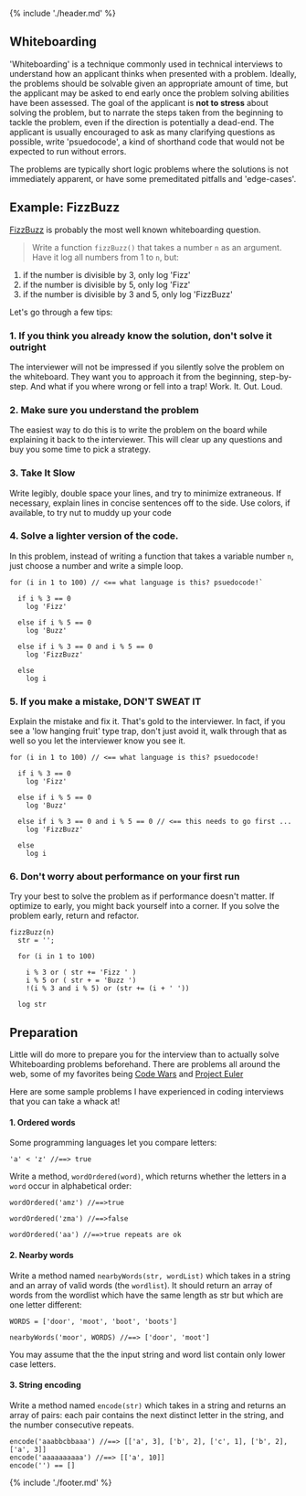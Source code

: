 {% include './header.md' %}

## Whiteboarding

'Whiteboarding' is a technique commonly used in technical interviews to understand
how an applicant thinks when presented with a problem. Ideally, the problems
should be solvable given an appropriate amount of time, but the applicant may
be asked to end early once the problem solving abilities have been assessed. The
goal of the applicant is **not to stress** about solving the problem, but to
narrate the steps taken from the beginning to tackle the problem, even if the
direction is potentially a dead-end. The applicant is usually encouraged to ask
as many clarifying questions as possible, write 'psuedocode', a kind of shorthand
code that would not be expected to run without errors.

The problems are typically short logic problems where the solutions is not immediately
apparent, or have some premeditated pitfalls and 'edge-cases'.

## Example: FizzBuzz

[FizzBuzz](https://en.wikipedia.org/wiki/Fizz_buzz#Programming_interviews) is
probably the most well known whiteboarding question.

> Write a function `fizzBuzz()` that takes a number `n` as an argument. Have it
log all numbers from 1 to `n`, but:
1. if the number is divisible by 3, only log 'Fizz'
1. if the number is divisible by 5, only log 'Fizz'
1. if the number is divisible by 3 and 5, only log 'FizzBuzz'

Let's go through a few tips:

### 1. If you think you already know the solution, don't solve it outright

The interviewer will not be impressed if you silently solve the problem on the
whiteboard. They want you to approach it from the beginning, step-by-step. And
what if you where wrong or fell into a trap! Work. It. Out. Loud.

### 2. Make sure you understand the problem

The easiest way to do this is to write the problem on the board while explaining it
back to the interviewer. This will clear up any questions and buy you some time to
pick a strategy.

### 3. Take It Slow

Write legibly, double space your lines, and try to minimize extraneous. If
necessary, explain lines in concise sentences off to the side. Use colors, if
available, to try nut to muddy up your code

### 4. Solve a lighter version of the code.
In this problem, instead of writing a function that takes a variable number `n`,
just choose a number and write a simple loop.

```
for (i in 1 to 100) // <== what language is this? psuedocode!`

  if i % 3 == 0
    log 'Fizz'

  else if i % 5 == 0
    log 'Buzz'

  else if i % 3 == 0 and i % 5 == 0
    log 'FizzBuzz'

  else
    log i
```

### 5. If you make a mistake, DON'T SWEAT IT
Explain the mistake and fix it. That's gold to the interviewer. In fact, if you
see a 'low hanging fruit' type trap, don't just avoid it, walk through that as
well so you let the interviewer know you see it.

```
for (i in 1 to 100) // <== what language is this? psuedocode!

  if i % 3 == 0
    log 'Fizz'

  else if i % 5 == 0
    log 'Buzz'

  else if i % 3 == 0 and i % 5 == 0 // <== this needs to go first ...
    log 'FizzBuzz'

  else
    log i
```

### 6. Don't worry about performance on your first run

Try your best to solve the problem as if performance doesn't matter. If optimize
to early, you might back yourself into a corner. If you solve the problem early,
return and refactor.

```
fizzBuzz(n)
  str = '';

  for (i in 1 to 100)

    i % 3 or ( str += 'Fizz ' )
    i % 5 or ( str + = 'Buzz ')
    !(i % 3 and i % 5) or (str += (i + ' '))

  log str
```

## Preparation

Little will do more to prepare you for the interview than to actually solve Whiteboarding
problems beforehand. There are problems all around the web, some of my favorites
being [Code Wars](https://www.codewars.com/) and [Project Euler](https://projecteuler.net/)

Here are some sample problems I have experienced in coding interviews that you
can take a whack at!

#### 1. Ordered words
Some programming languages let you compare letters:

`'a' < 'z' //==> true`

Write a method, `wordOrdered(word)`, which returns whether the letters in a
`word` occur in alphabetical order:

```
wordOrdered('amz') //==>true

wordOrdered('zma') //==>false

wordOrdered('aa') //==>true repeats are ok
```

#### 2. Nearby words
Write a method named `nearbyWords(str, wordList)` which takes in a string and
an array of valid words (the `wordlist`). It should return an array of words
from the wordlist which have the same length as str but which are one letter different:
```
WORDS = ['door', 'moot', 'boot', 'boots']

nearbyWords('moor', WORDS) //==> ['door', 'moot']
```

You may assume that the the input string and word list contain only lower case letters.

#### 3. String encoding
Write a method named `encode(str)` which takes in a string and returns an array
of pairs: each pair contains the next distinct letter in the string, and the
number consecutive repeats.

```
encode('aaabbcbbaaa') //==> [['a', 3], ['b', 2], ['c', 1], ['b', 2], ['a', 3]]
encode('aaaaaaaaaa') //==> [['a', 10]]
encode('') == []

```

{% include './footer.md' %}
